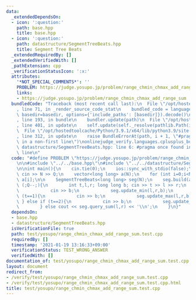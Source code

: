 ```yaml
---
data:
  _extendedDependsOn:
  - icon: ':question:'
    path: base.hpp
    title: base.hpp
  - icon: ':question:'
    path: datastructure/SegmentTreeBeats.hpp
    title: Segment Tree Beats
  _extendedRequiredBy: []
  _extendedVerifiedWith: []
  _pathExtension: cpp
  _verificationStatusIcon: ':x:'
  attributes:
    '*NOT_SPECIAL_COMMENTS*': ''
    PROBLEM: https://judge.yosupo.jp/problem/range_chmin_chmax_add_range_sum
    links:
    - https://judge.yosupo.jp/problem/range_chmin_chmax_add_range_sum
  bundledCode: "Traceback (most recent call last):\n  File \"/opt/hostedtoolcache/Python/3.9.1/x64/lib/python3.9/site-packages/onlinejudge_verify/documentation/build.py\"\
    , line 71, in _render_source_code_stat\n    bundled_code = language.bundle(stat.path,\
    \ basedir=basedir, options={'include_paths': [basedir]}).decode()\n  File \"/opt/hostedtoolcache/Python/3.9.1/x64/lib/python3.9/site-packages/onlinejudge_verify/languages/cplusplus.py\"\
    , line 193, in bundle\n    bundler.update(path)\n  File \"/opt/hostedtoolcache/Python/3.9.1/x64/lib/python3.9/site-packages/onlinejudge_verify/languages/cplusplus_bundle.py\"\
    , line 401, in update\n    self.update(self._resolve(pathlib.Path(included), included_from=path))\n\
    \  File \"/opt/hostedtoolcache/Python/3.9.1/x64/lib/python3.9/site-packages/onlinejudge_verify/languages/cplusplus_bundle.py\"\
    , line 312, in update\n    raise BundleErrorAt(path, i + 1, \"#pragma once found\
    \ in a non-first line\")\nonlinejudge_verify.languages.cplusplus_bundle.BundleErrorAt:\
    \ datastructure/SegmentTreeBeats.hpp: line 6: #pragma once found in a non-first\
    \ line\n"
  code: "#define PROBLEM \"https://judge.yosupo.jp/problem/range_chmin_chmax_add_range_sum\"\
    \n\n#include \"../../base.hpp\"\n#include \"../../datastructure/SegmentTreeBeats.hpp\"\
    \n\nint main(){\n    cin.tie(0);\n    ios::sync_with_stdio(false);\n    int N,Q;\
    \ cin >> N >> Q;\n    vector<long long> a(N);\n    for (int i=0;i<N;++i) cin >>\
    \ a[i];\n\n    SegmentTreeBeats<long long> seg(N);\n    seg.build(a);\n\n    for\
    \ (;Q--;){\n        int t,l,r; long long b; cin >> t >> l >> r;\n        if (t==0){\n\
    \            cin >> b;\n            seg.update_min(l,r,b);\n        } else if\
    \ (t==1){\n            cin >> b;\n            seg.update_max(l,r,b);\n       \
    \ } else if (t==2){\n            cin >> b;\n            seg.update_add(l,r,b);\n\
    \        } else cout << seg.query_sum(l,r) << '\\n';\n    }\n}"
  dependsOn:
  - base.hpp
  - datastructure/SegmentTreeBeats.hpp
  isVerificationFile: true
  path: test/yosupo/range_chmin_chmax_add_range_sum.test.cpp
  requiredBy: []
  timestamp: '2021-01-19 13:16:33+09:00'
  verificationStatus: TEST_WRONG_ANSWER
  verifiedWith: []
documentation_of: test/yosupo/range_chmin_chmax_add_range_sum.test.cpp
layout: document
redirect_from:
- /verify/test/yosupo/range_chmin_chmax_add_range_sum.test.cpp
- /verify/test/yosupo/range_chmin_chmax_add_range_sum.test.cpp.html
title: test/yosupo/range_chmin_chmax_add_range_sum.test.cpp
---
```

